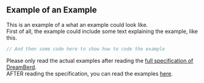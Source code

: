 ## Example of an Example

This is an example of a what an example could look like.<br>
First of all, the example could include some text explaining the example, like this.

```js
// And then some code here to show how to code the example
```

Please only read the actual examples after reading the [full specification of DreamBerd](https://github.com/TodePond/DreamBerd/blob/main/README.md).<br>
AFTER reading the specification, you can read the examples [here](https://github.com/TodePond/DreamBerd/blob/main/Examples.md).
